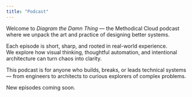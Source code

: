 ```yaml
---
title: "Podcast"
---
```


Welcome to *Diagram the Damn Thing* — the Methodical Cloud podcast where we unpack the art and practice of designing better systems.

Each episode is short, sharp, and rooted in real-world experience.  
We explore how visual thinking, thoughtful automation, and intentional architecture can turn chaos into clarity.

This podcast is for anyone who builds, breaks, or leads technical systems — from engineers to architects to curious explorers of complex problems.

New episodes coming soon.
